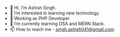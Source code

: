 - 👋 Hi, I’m Ashish Singh.
- 👀 I’m interested in learning new technology.
- 🏢 Working as PHP Developer.
- 🌱 I’m currently learning DSA and MERN Stack.
- 📫 How to reach me - singh.ashish041@gmail.com.

<!---
ashishsingh0307/ashishsingh0307 is a ✨ special ✨ repository because its `README.md` (this file) appears on your GitHub profile.
You can click the Preview link to take a look at your changes.
--->
